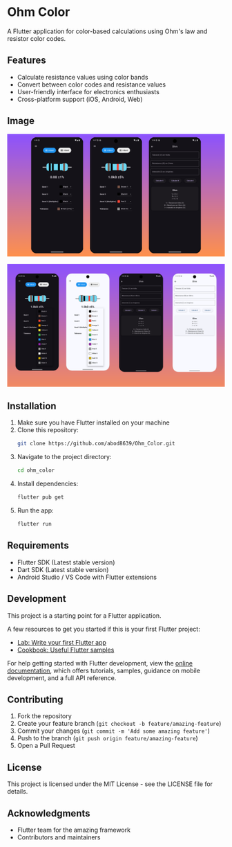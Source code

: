 # Ohm Color

A Flutter application for color-based calculations using Ohm's law and resistor color codes.

## Features

- Calculate resistance values using color bands
- Convert between color codes and resistance values
- User-friendly interface for electronics enthusiasts
- Cross-platform support (iOS, Android, Web)

## Image 

<!-- ![icon]{assets/icon/icon.png} -->

![icon](assets/image/2.png)

![icon](assets/image/3.png)


## Installation

1. Make sure you have Flutter installed on your machine
2. Clone this repository:
   ```bash
   git clone https://github.com/abod8639/Ohm_Color.git
   ```
3. Navigate to the project directory:
   ```bash
   cd ohm_color
   ```
4. Install dependencies:
   ```bash
   flutter pub get
   ```
5. Run the app:
   ```bash
   flutter run
   ```

## Requirements

- Flutter SDK (Latest stable version)
- Dart SDK (Latest stable version)
- Android Studio / VS Code with Flutter extensions

## Development

This project is a starting point for a Flutter application.

A few resources to get you started if this is your first Flutter project:

- [Lab: Write your first Flutter app](https://docs.flutter.dev/get-started/codelab)
- [Cookbook: Useful Flutter samples](https://docs.flutter.dev/cookbook)

For help getting started with Flutter development, view the
[online documentation](https://docs.flutter.dev/), which offers tutorials,
samples, guidance on mobile development, and a full API reference.

## Contributing

1. Fork the repository
2. Create your feature branch (`git checkout -b feature/amazing-feature`)
3. Commit your changes (`git commit -m 'Add some amazing feature'`)
4. Push to the branch (`git push origin feature/amazing-feature`)
5. Open a Pull Request

## License

This project is licensed under the MIT License - see the LICENSE file for details.

## Acknowledgments

- Flutter team for the amazing framework
- Contributors and maintainers
